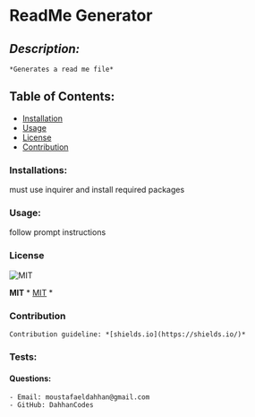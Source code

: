 
  # **ReadMe Generator**

  ## *Description:*
    *Generates a read me file*

  ## Table of Contents:
   - [Installation](#installion)
   - [Usage](#usage)
   - [License](#license)
   - [Contribution](#contribution)

  ### Installations:
  must use inquirer and install required packages

  ### Usage:
  follow prompt instructions

  
  ### License 
  ![MIT](https://img.shields.io/badge/<license>-<MIT>-<green>)
  
  **MIT**
  *
  [MIT](https://chooselicense.com/licenses/MIT/)
  *

  
  
  
  ### Contribution
    Contribution guideline: *[shields.io](https://shields.io/)*

  ### Tests:

  #### Questions:
    - Email: moustafaeldahhan@gmail.com
    - GitHub: DahhanCodes

